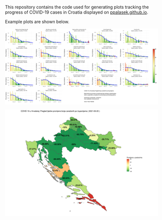 This repository contains the code used for generating plots tracking the progress of COVID-19 cases in Croatia displayed on [ppalasek.github.io](https://ppalasek.github.io/).

Example plots are shown below.

![](img/example_plot.png)

![](img/map.png)